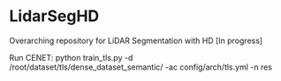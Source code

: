 # LidarSegHD
Overarching repository for LiDAR Segmentation with HD [In progress]

Run CENET: python train_tls.py -d /root/dataset/tls/dense_dataset_semantic/ -ac config/arch/tls.yml -n res
